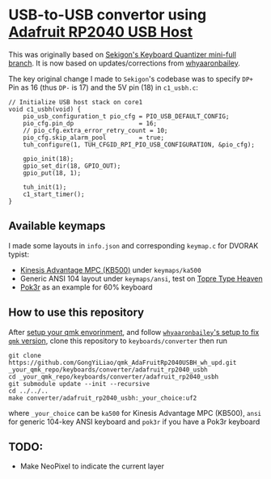 

# USB-to-USB convertor using [Adafruit RP2040 USB Host](https://www.adafruit.com/product/5723)

This was originally based on [Sekigon's Keyboard Quantizer mini-full branch](https://github.com/sekigon-gonnoc/qmk_firmware/tree/keyboard/sekigon/keyboard_quantizer/mini-full/keyboards/sekigon/keyboard_quantizer/mini). It is now based on updates/corrections from [whyaaronbailey](https://github.com/whyaaronbailey/adafruit_rp2040_usbh).

The key original change I made to `Sekigon`'s codebase was to specify `DP+` Pin as 16 (thus `DP-` is 17) and the 5V pin (18) in `c1_usbh.c`:

```
// Initialize USB host stack on core1
void c1_usbh(void) {
    pio_usb_configuration_t pio_cfg = PIO_USB_DEFAULT_CONFIG;
    pio_cfg.pin_dp                  = 16;
    // pio_cfg.extra_error_retry_count = 10;
    pio_cfg.skip_alarm_pool         = true;
    tuh_configure(1, TUH_CFGID_RPI_PIO_USB_CONFIGURATION, &pio_cfg);

    gpio_init(18);
    gpio_set_dir(18, GPIO_OUT);
    gpio_put(18, 1);

    tuh_init(1);
    c1_start_timer();
}

```

## Available keymaps

I made some layouts in `info.json` and corresponding `keymap.c` for DVORAK typist: 

* [Kinesis Advantage MPC (KB500)](https://www.kinesis-ergo.com/wp-content/uploads/kb500-user_manual.pdf) under `keymaps/ka500`
* Generic ANSI 104 layout under `keymaps/ansi`, test on [Topre Type Heaven](https://deskthority.net/wiki/Topre_Type_Heaven)
* [Pok3r](https://mechanicalkeyboards.com/shop/index.php?l=product_detail&p=3633) as an example for 60% keyboard 

## How to use this repository

After [setup your qmk envorinment](https://github.com/qmk/qmk_firmware/blob/master/docs/newbs_getting_started.md), and follow [`whyaaronbailey`'s setup to fix `qmk` version](https://github.com/whyaaronbailey/adafruit_rp2040_usbh), clone this repository to `keyboards/converter` then run

```
git clone https://github.com/GongYiLiao/qmk_AdaFruitRp2040USBH_wh_upd.git _your_qmk_repo/keyboards/converter/adafruit_rp2040_usbh
cd _your_qmk_repo/keyboards/converter/adafruit_rp2040_usbh
git submodule update --init --recursive
cd ../../..
make converter/adafruit_rp2040_usbh:_your_choice:uf2 
```

where `_your_choice` can be `ka500` for Kinesis Advantage MPC (KB500), `ansi` for generic 104-key ANSI keyboard and `pok3r` if you have a Pok3r keyboard


## TODO:

* Make NeoPixel to indicate the current layer 
